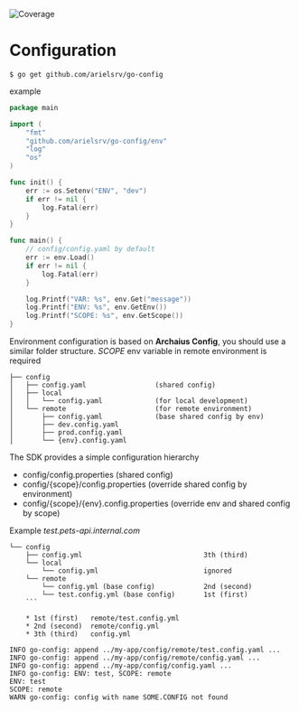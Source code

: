 ![Coverage](https://img.shields.io/badge/Coverage-95.3%25-brightgreen)

# Configuration

```shell
$ go get github.com/arielsrv/go-config
```

example

```go
package main

import (
	"fmt"
	"github.com/arielsrv/go-config/env"
	"log"
	"os"
)

func init() {
	err := os.Setenv("ENV", "dev")
	if err != nil {
		log.Fatal(err)
	}
}

func main() {
	// config/config.yaml by default
	err := env.Load()
	if err != nil {
		log.Fatal(err)
	}

	log.Printf("VAR: %s", env.Get("message"))
	log.Printf("ENV: %s", env.GetEnv())
	log.Printf("SCOPE: %s", env.GetScope())
}
```

Environment configuration is based on **Archaius Config**, you should use a similar folder
structure.
*SCOPE* env variable in remote environment is required

```
├── config
│	├── config.yaml 				(shared config)
│	├── local
│	│	└── config.yaml             (for local development)
│	└── remote                      (for remote environment)
│		├── config.yaml             (base shared config by env)
│		├── dev.config.yaml
│		├── prod.config.yaml
│		└── {env}.config.yaml
```

The SDK provides a simple configuration hierarchy

* config/config.properties (shared config)
* config/{scope}/config.properties (override shared config by environment)
* config/{scope}/{env}.config.properties (override env and shared config by scope)

Example *test.pets-api.internal.com*

```
└── config
    ├── config.yml                              3th (third)
    └── local
        └── config.yml                          ignored
    └── remote
        └── config.yml (base config)            2nd (second)
        └── test.config.yml (base config)       1st (first)
    ```

    * 1st (first)   remote/test.config.yml
    * 2nd (second)  remote/config.yml
    * 3th (third)   config.yml
```
```
INFO go-config: append ../my-app/config/remote/test.config.yaml ...
INFO go-config: append ../my-app/config/remote/config.yaml ...
INFO go-config: append ../my-app/config/config.yaml ...
INFO go-config: ENV: test, SCOPE: remote
ENV: test
SCOPE: remote
WARN go-config: config with name SOME.CONFIG not found
```
	

